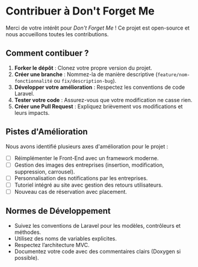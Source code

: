 # Contribuer à Don't Forget Me

Merci de votre intérêt pour *Don't Forget Me* ! Ce projet est open-source et nous accueillons toutes les contributions.

## Comment contibuer ?
1. **Forker le dépôt** : Clonez votre propre version du projet.
2. **Créer une branche** : Nommez-la de manière descriptive (`feature/nom-fonctionnalité` ou `fix/description-bug`).
3. **Développer votre amélioration** : Respectez les conventions de code Laravel.
4. **Tester votre code** : Assurez-vous que votre modification ne casse rien.
5. **Créer une Pull Request** : Expliquez brièvement vos modifications et leurs impacts.

## Pistes d'Amélioration
Nous avons identifié plusieurs axes d'amélioration pour le projet :
- [ ] Réimplémenter le Front-End avec un framework moderne.
- [ ] Gestion des images des entreprises (insertion, modification, suppression, carrousel).
- [ ] Personnalisation des notifications par les entreprises.
- [ ] Tutoriel intégré au site avec gestion des retours utilisateurs.
- [ ] Nouveau cas de réservation avec placement.

## Normes de Développement
- Suivez les conventions de Laravel pour les modèles, contrôleurs et méthodes.
- Utilisez des noms de variables explicites.
- Respectez l’architecture MVC.
- Documentez votre code avec des commentaires clairs (Doxygen si possible).

